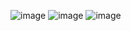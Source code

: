 ![image](https://github.com/user-attachments/assets/1e81dcc3-aebd-4b97-9ab4-bcb1a7a1bcd9)
![image](https://github.com/user-attachments/assets/0fd93d1b-691e-4440-b6fc-3df794fd0c57)
![image](https://github.com/user-attachments/assets/9f404c80-6c18-4dc8-950e-9dcb1763e4d9)

